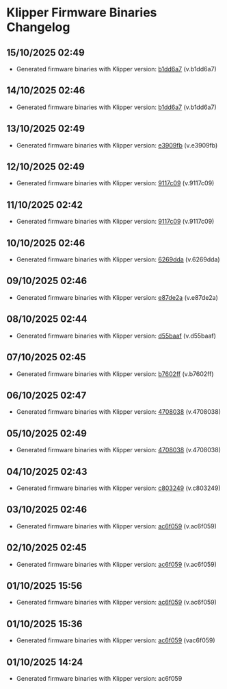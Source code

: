 # Klipper Firmware Binaries Changelog

## 15/10/2025 02:49
- Generated firmware binaries with Klipper version: [b1dd6a7](https://github.com/Klipper3d/klipper/commit/b1dd6a7) (v.b1dd6a7)

## 14/10/2025 02:46
- Generated firmware binaries with Klipper version: [b1dd6a7](https://github.com/Klipper3d/klipper/commit/b1dd6a7) (v.b1dd6a7)

## 13/10/2025 02:49
- Generated firmware binaries with Klipper version: [e3909fb](https://github.com/Klipper3d/klipper/commit/e3909fb) (v.e3909fb)

## 12/10/2025 02:49
- Generated firmware binaries with Klipper version: [9117c09](https://github.com/Klipper3d/klipper/commit/9117c09) (v.9117c09)

## 11/10/2025 02:42
- Generated firmware binaries with Klipper version: [9117c09](https://github.com/Klipper3d/klipper/commit/9117c09) (v.9117c09)

## 10/10/2025 02:46
- Generated firmware binaries with Klipper version: [6269dda](https://github.com/Klipper3d/klipper/commit/6269dda) (v.6269dda)

## 09/10/2025 02:46
- Generated firmware binaries with Klipper version: [e87de2a](https://github.com/Klipper3d/klipper/commit/e87de2a) (v.e87de2a)

## 08/10/2025 02:44
- Generated firmware binaries with Klipper version: [d55baaf](https://github.com/Klipper3d/klipper/commit/d55baaf) (v.d55baaf)

## 07/10/2025 02:45
- Generated firmware binaries with Klipper version: [b7602ff](https://github.com/Klipper3d/klipper/commit/b7602ff) (v.b7602ff)

## 06/10/2025 02:47
- Generated firmware binaries with Klipper version: [4708038](https://github.com/Klipper3d/klipper/commit/4708038) (v.4708038)

## 05/10/2025 02:49
- Generated firmware binaries with Klipper version: [4708038](https://github.com/Klipper3d/klipper/commit/4708038) (v.4708038)

## 04/10/2025 02:43
- Generated firmware binaries with Klipper version: [c803249](https://github.com/Klipper3d/klipper/commit/c803249) (v.c803249)

## 03/10/2025 02:46
- Generated firmware binaries with Klipper version: [ac6f059](https://github.com/Klipper3d/klipper/commit/ac6f059) (v.ac6f059)

## 02/10/2025 02:45
- Generated firmware binaries with Klipper version: [ac6f059](https://github.com/Klipper3d/klipper/commit/ac6f059) (v.ac6f059)

## 01/10/2025 15:56
- Generated firmware binaries with Klipper version: [ac6f059](https://github.com/Klipper3d/klipper/commit/ac6f059) (v.ac6f059)

## 01/10/2025 15:36
- Generated firmware binaries with Klipper version: [ac6f059](https://github.com/Klipper3d/klipper/commit/ac6f059) (vac6f059)

## 01/10/2025 14:24
- Generated firmware binaries with Klipper version: ac6f059

